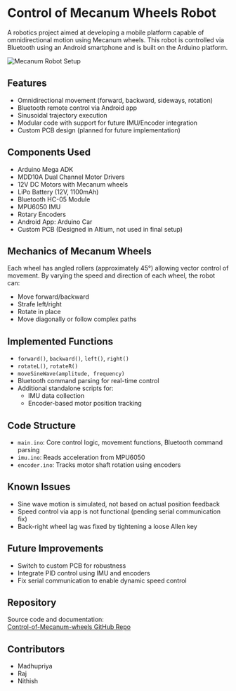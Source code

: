 # Control of Mecanum Wheels Robot

A robotics project aimed at developing a mobile platform capable of omnidirectional motion using Mecanum wheels. This robot is controlled via Bluetooth using an Android smartphone and is built on the Arduino platform.

![Mecanum Robot Setup](./images/mecanum_setup.jpg) <!-- Add image if available -->

## Features

- Omnidirectional movement (forward, backward, sideways, rotation)
- Bluetooth remote control via Android app
- Sinusoidal trajectory execution
- Modular code with support for future IMU/Encoder integration
- Custom PCB design (planned for future implementation)

## Components Used

- Arduino Mega ADK
- MDD10A Dual Channel Motor Drivers
- 12V DC Motors with Mecanum wheels
- LiPo Battery (12V, 1100mAh)
- Bluetooth HC-05 Module
- MPU6050 IMU
- Rotary Encoders
- Android App: Arduino Car
- Custom PCB (Designed in Altium, not used in final setup)

## Mechanics of Mecanum Wheels

Each wheel has angled rollers (approximately 45°) allowing vector control of movement. By varying the speed and direction of each wheel, the robot can:

- Move forward/backward
- Strafe left/right
- Rotate in place
- Move diagonally or follow complex paths

## Implemented Functions

- `forward()`, `backward()`, `left()`, `right()`
- `rotateL()`, `rotateR()`
- `moveSineWave(amplitude, frequency)`
- Bluetooth command parsing for real-time control
- Additional standalone scripts for:
  - IMU data collection
  - Encoder-based motor position tracking

## Code Structure

- `main.ino`: Core control logic, movement functions, Bluetooth command parsing
- `imu.ino`: Reads acceleration from MPU6050
- `encoder.ino`: Tracks motor shaft rotation using encoders

## Known Issues

- Sine wave motion is simulated, not based on actual position feedback
- Speed control via app is not functional (pending serial communication fix)
- Back-right wheel lag was fixed by tightening a loose Allen key

## Future Improvements

- Switch to custom PCB for robustness
- Integrate PID control using IMU and encoders
- Fix serial communication to enable dynamic speed control

## Repository

Source code and documentation:  
[Control-of-Mecanum-wheels GitHub Repo](https://github.com/nrk-necro/Control-of-Mecanum-wheels.git)

## Contributors

- Madhupriya  
- Raj  
- Nithish
